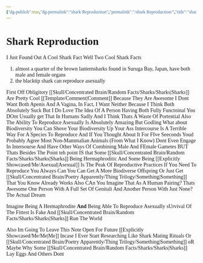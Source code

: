 ```yaml
---
{"dg-publish":true,"dg-permalink":"shark Reproduction","permalink":"/shark Reproduction/","title":"shark Reproduction","tags":["sharks","Concentrated","RandomFacts","Sharks","RandomThoughts","Reproduction"]}
---
```


<style id="Force_Custom_Fonts" type="text/css">@font-face{font-style:normal;font-family:"Merriweather";src:local("Merriweather")}@font-face{font-style:bolder;font-family:"Merriweather";src:local("Merriweather")}@font-face{font-style:normal;font-family:"Merriweather";src:local("Merriweather");unicode-range:U+0-FF,U+2E80-9FFF,U+F900-FAFF,U+FE30-FE4F,U+20000-2FA1F}@font-face{font-style:bolder;font-family:"Merriweather";src:local("Merriweather");unicode-range:U+0-FF,U+2E80-9FFF,U+F900-FAFF,U+FE30-FE4F,U+20000-2FA1F}@font-face{font-style:normal;font-family:"Merriweather";src:local("Merriweather");unicode-range:U+0-FF}@font-face{font-style:bolder;font-family:"Merriweather";src:local("Merriweather");unicode-range:U+0-FF}:not(pre):not(code):not(textarea):not(tt):not(kbd):not(samp):not(var){font-family:"Merriweather"!important}pre,code,textarea,tt,kbd,samp,var{font-family:monospace!important}pre *,code *,textarea *,tt *,kbd *,samp *,var *{font-family:monospace!important}</style>

# Shark Reproduction

I Just Found Out A Cool Shark Fact
Well Two Cool Shark Facts

1. almost a quarter of the brown lanternsharks found in Suruga Bay, Japan, have both male and female organs
2.  the blacktip shark can reproduce asexually

First Off
Obligitory [[Skull/Concentrated Brain/Random Facts/Sharks/Sharks\|Sharks]] Are Pretty Cool [[Template/Comment\|Comment]]
Because They Are Awesome
I Dont Want Both  Apenis And A Vagina, In Fact, I Want Neither Because I Think Both Absolutely Suck But I Do Love The Idea Of A Person Having Both Fully Functoinal
You DOnt Usually get That In Humans Sadly And I Think Thats A Waste Of Portential
Also The Ability To Reproduce Asexually Is Absolutely Amazing
But Godling What about Biodiversity
You Can Shove Your Biodiversity Up Your Ass
Intercourse Is A Terrible Way For A Species To Reproduce And If You Thought About It For FIve Seeconds Youd Probably Agree
Most Non-Mammalian Animals (From What I Know) Dont Even Engage In Intersourse And Have Other Ways Of Combining Male And FEmale Gametes
BUT Thats Besides The Point
teh point IS that Some [[Skull/Concentrated Brain/Random Facts/Sharks/Sharks\|Sharks]] Being Hermaphroditic And Some Being [[Explicitly Showcased/Me/Asexual\|Asexual]] Is The Peak Of Reproductive Practices
If You Need To Reproduce You Always Can
You Can Get A More Biodiverse Offspring Or Just Get [[Skull/Concentrated Brain/Poetry Apparently/Thing Trilogy/Something\|Something]] That You Know Already Works
Also CAn You Imagine That As A Human Pairing?
Thats Awesome
One Person With A Full Set Of Genitali And Another Person With Just None?
The Actual Dream

Imagine Being A Hermaphrodite **And** Being Able To Reproduce Asexually
sUrvival Of The Fittest Is Fake And [[Skull/Concentrated Brain/Random Facts/Sharks/Sharks\|Sharks]] Run The World

Also Im Going To Leave This Note Open For Future [[Explicitly Showcased/Me/Me\|Me]] Incase I Ever Start Researching Like Shark Mating Rituals Or [[Skull/Concentrated Brain/Poetry Apparently/Thing Trilogy/Something\|Something]]
oR Maybe Why Some [[Skull/Concentrated Brain/Random Facts/Sharks/Sharks\|Sharks]] Lay Eggs And Others Dont